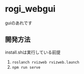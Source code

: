 # rogi_webgui

guiのあれです

## 開発方法
install.shは実行している前提

1. `roslanch rvizweb rvizweb.launch`
1. `npm run serve`
